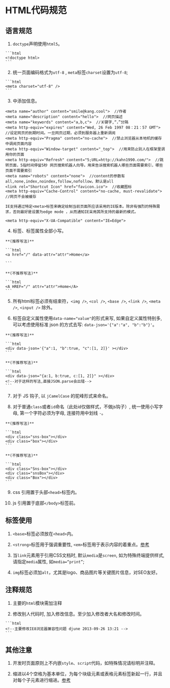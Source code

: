 # HTML代码规范

## 语言规范

  1. `doctype`声明使用`html5`。

    ```html
    <!doctype html>
    ```

  2. 统一页面编码格式为`utf-8` , `meta`标签`charset`设置为`utf-8`;

    ```html
    <meta charset="utf-8" />
    ```

  3. <head>中添加信息。

    <meta name="author" content="smile@kang.cool">  //作者
    <meta name="description" content="hello">  //网页描述
    <meta name="keywords" content="a,b,c">  //关键字,“，”分隔
    <meta http-equiv="expires" content="Wed, 26 Feb 1997 08：21：57 GMT">  //设定网页的到期时间。一旦网页过期，必须到服务器上重新调阅
    <meta http-equiv="Pragma" content="no-cache">  //禁止浏览器从本地机的缓存中调阅页面内容
    <meta http-equiv="Window-target" content="_top">  //用来防止别人在框架里调用你的页面
    <meta http-equiv="Refresh" content="5;URL=http://kahn1990.com/">  //跳转页面，5指时间停留5秒 网页搜索机器人向导。用来告诉搜索机器人哪些页面需要索引，哪些页面不需要索引
    <meta name="robots" content="none">  //content的参数有all,none,index,noindex,follow,nofollow，默认是all
    <link rel="Shortcut Icon" href="favicon.ico">  //收藏图标
    <meta http-equiv="Cache-Control" content="no-cache, must-revalidate">  //网页不会被缓存

    IE支持通过特定<meta>标签来确定绘制当前页面所应该采用的IE版本。除非有强烈的特殊需求，否则最好是设置为edge mode ，从而通知IE采用其所支持的最新的模式。

    <meta http-equiv="X-UA-Compatible" content="IE=Edge">

  4. 标签、标签属性全部小写。

    **(推荐写法)**

    ```html
    <a href="/" data-attr="attr">Home</a>

    ```

    **(不推荐写法)**

    ```html
    <A HREF="/" attr="attr">Home</A>
    ```

  5. 所有html标签必须有结束符，`<img />`, `<col />`, `<base />`, `<link />`, `<meta />`, `<input />` 除外。

  6. 标签自定义属性使用`data-name="value"`的形式来写, 如果自定义属性特别多, 可以考虑使用标准 json 的方式去写: `data-json='{"a":"a", "b":"b"}'`。

    **(推荐写法)**

    ```html
    <div data-json='{"a":1, "b":true, "c":[1, 2]}' ></div>
    ```

    **(不推荐写法)**

    ```html
    <div data-json="{a:1, b:true, c:[1, 2]}" ></div>
    <!--对于这样的写法,直接JSON.parse会出错-->
    ```

  7. 对于 JS 钩子, 以 `jCamelCase` 的驼峰形式来命名。

  8. 对于普通`class`或者`id`命名（此处id仅做样式，不做js钩子）, 统一使用小写字母, 第一个字符必须为字母, 连接符用中划线 `-`。

    **(推荐写法)**

    ```html
    <div class="sns-box"></div>
    <div class="box"></div>
    ```

    **(不推荐写法)**

    ```html
    <div class="Sns-box"></div>
    <div class="snsBox"></div>
    <div class="Box"></div>
    ```

  9. css 引用置于头部`<head>`标签内。

  10. js 引用置于底部`</body>`标签前。

## 标签使用

  1. `<base>`标签必须放在`<head>`内。

  2. `<strong>`标签用于强调重要性, `<em>`标签用于表示内容的着重点。[参考](http://www.css88.com/archives/644)

  3. 当`link`元素用于引用CSS文档时, 默认`media`是`screen`, 如为特殊终端提供样式, 请指定`media`属性, 如`media=“print”`;

  4. `img`标签必须加`alt`，尤其是logo、商品图片等关键图片信息，对SEO友好。

## 注释规范

  1. 主要的`html`模块需加注释

  2. 修改别人代码时, 加入修改信息。至少加入修改者大名和修改时间。

    ```html
    <!--主要修改IE8浏览器兼容性问题 djune 2013-09-26 13:21 -->
    ```

## 其他注意

  1. 开发时页面原则上不内嵌`style`、`script`代码，如特殊情况请标明并注释。

  2. 缩进以4个空格为基本单位，为每个块级元素或表格元素标签新起一行，并且对每个子元素进行缩进。[参考](http://www.cnblogs.com/kungfupanda/archive/2012/09/05/2671597.html)
